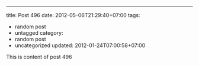 ---
title: Post 496
date: 2012-05-06T21:29:40+07:00
tags:
  - random post
  - untagged
category:
  - random post
  - uncategorized
updated: 2012-01-24T07:00:58+07:00

This is content of post 496